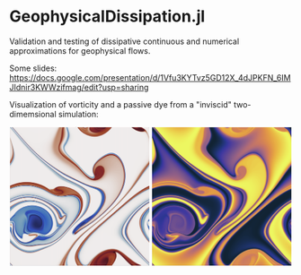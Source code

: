 # GeophysicalDissipation.jl

Validation and testing of dissipative continuous and numerical approximations for geophysical flows.

Some slides: https://docs.google.com/presentation/d/1Vfu3KYTvz5GD12X_4dJPKFN_6IMJIdnir3KWWzifmag/edit?usp=sharing

Visualization of vorticity and a passive dye from a "inviscid" two-dimemsional simulation: 

![Bickley](figures/bickley_warhol.png)
